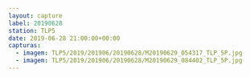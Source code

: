 ```yaml
---
layout: capture
label: 20190628
station: TLP5
date: 2019-06-28 21:00:00+00:00
capturas:
  - imagem: TLP5/2019/201906/20190628/M20190629_054317_TLP_5P.jpg
  - imagem: TLP5/2019/201906/20190628/M20190629_084402_TLP_5P.jpg
---
```

